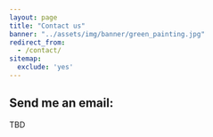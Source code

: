 ```yaml
---
layout: page
title: "Contact us"
banner: "../assets/img/banner/green_painting.jpg"
redirect_from:
  - /contact/
sitemap:
  exclude: 'yes'
---
```



## Send me an email:
TBD
<!--
<div class="form-group">
	<form action="https://formspree.io/f/mleolaen" method="POST">
		<input type="text" name="_name" class="form-control" placeholder="Your Name" required />
		<input type="email" name="_replyto" class="form-control" placeholder="Email Address" required />
		<input type="text" name="_subject" class="form-control" placeholder="Subject" required />
		<textarea class="form-control" name="Message" rows="3" placeholder="Your Message" required></textarea>
		<button class="btn btn-default" type="submit">Send Message</button>
    </form>
</div>

## Subscribe to our mailing list to hear about weekly workshops

<div class="form-group">
	<form action="https://formspree.io/f/mleolaen" method="POST">
		<div class="form-group">
			<input type='hidden' name='_subscribe' value='subscribe'/>
			<input type='text' class="form-control" name='_email' placeholder="Email" required/>
			<button class="btn btn-default" type='submit'>Subscribe</button>
		</div>
	</form>
</div>
-->

